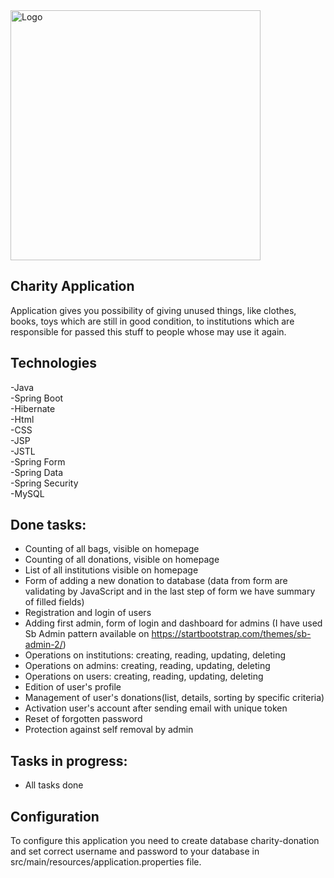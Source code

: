 <img alt="Logo" src="http://coderslab.pl/svg/logo-coderslab.svg" width="400">

## Charity Application
Application gives you possibility of giving unused things, like clothes, books, toys which are still 
in good condition, to institutions which are responsible for passed this stuff to people whose may use it again.

## Technologies

-Java <br>
-Spring Boot <br>
-Hibernate <br>
-Html <br>
-CSS <br>
-JSP <br>
-JSTL <br>
-Spring Form <br>
-Spring Data <br>
-Spring Security <br>
-MySQL

## Done tasks:

- Counting of all bags, visible on homepage
- Counting of all donations, visible on homepage
- List of all institutions visible on homepage
- Form of adding a new donation to database (data from form are validating by JavaScript and in the last step of form we have summary of filled fields)
- Registration and login of users
- Adding first admin, form of login and dashboard for admins (I have used Sb Admin pattern available on https://startbootstrap.com/themes/sb-admin-2/)
- Operations on institutions: creating, reading, updating, deleting
- Operations on admins: creating, reading, updating, deleting
- Operations on users: creating, reading, updating, deleting
- Edition of user's profile
- Management of user's donations(list, details, sorting by specific criteria)
- Activation user's account after sending email with unique token
- Reset of forgotten password
- Protection against self removal by admin

## Tasks in progress:

- All tasks done


## Configuration
To configure this application you need to create database charity-donation and set correct username and password to your database in 
src/main/resources/application.properties file.
